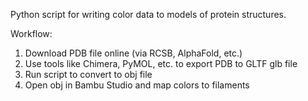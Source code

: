 Python script for writing color data to models of protein structures.

Workflow:

1) Download PDB file online (via RCSB, AlphaFold, etc.)
2) Use tools like Chimera, PyMOL, etc. to export PDB to GLTF glb file
3) Run script to convert to obj file
4) Open obj in Bambu Studio and map colors to filaments
